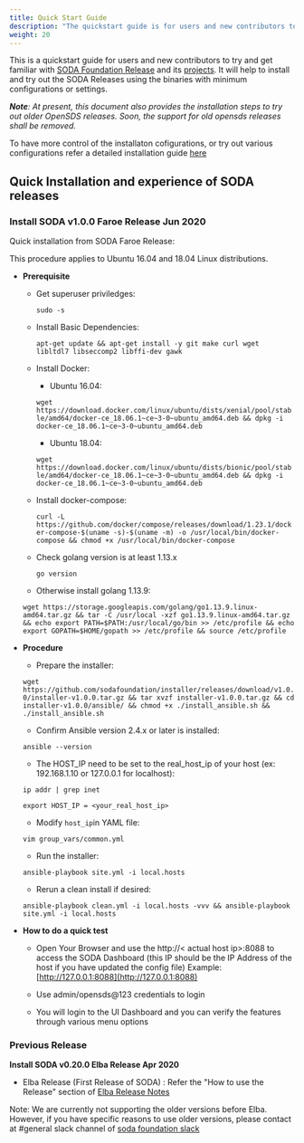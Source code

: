 ```yaml
---
title: Quick Start Guide
description: "The quickstart guide is for users and new contributors to get familiar with SODA Foundation, by installing a simple containerized local cluster. It also gives the installation steps for old OpenSDS versions"
weight: 20
---
```


This is a quickstart guide for users and new contributors to try and get familiar with [SODA Foundation Release](https://github.com/sodafoundation/releases) and its [projects](https://github.com/sodafoundation). It will help to install and try out the SODA Releases using the binaries with minimum configurations or settings.

***Note**: *At present, this document also provides the installation steps to try out older OpenSDS releases. Soon, the support for old opensds releases shall be removed.**

To have more control of the installaton cofigurations, or try out various configurations refer a detailed installation guide [here](/soda-gettingstarted/installation)

## Quick Installation and experience of SODA releases
### Install SODA v1.0.0 Faroe Release Jun 2020

Quick installation from SODA Faroe Release:

This procedure applies to Ubuntu 16.04 and 18.04 Linux distributions.

- **Prerequisite**
 
   - Get superuser priviledges:
    
      `sudo -s`
    
    - Install Basic Dependencies:
      
      `apt-get update && apt-get install -y git make curl wget libltdl7 libseccomp2 libffi-dev gawk`
	    
     - Install Docker:
       - Ubuntu 16.04:

       `wget https://download.docker.com/linux/ubuntu/dists/xenial/pool/stable/amd64/docker-ce_18.06.1~ce~3-0~ubuntu_amd64.deb && dpkg -i docker-ce_18.06.1~ce~3-0~ubuntu_amd64.deb`
	
       - Ubuntu 18.04:

       `wget https://download.docker.com/linux/ubuntu/dists/bionic/pool/stable/amd64/docker-ce_18.06.1~ce~3-0~ubuntu_amd64.deb && dpkg -i docker-ce_18.06.1~ce~3-0~ubuntu_amd64.deb`
    
    - Install docker-compose:

      `curl -L https://github.com/docker/compose/releases/download/1.23.1/docker-compose-$(uname -s)-$(uname -m) -o /usr/local/bin/docker-compose && chmod +x /usr/local/bin/docker-compose`
	
    - Check golang version is at least 1.13.x
    
      `go version`
      
    - Otherwise install golang 1.13.9:
      
     `wget https://storage.googleapis.com/golang/go1.13.9.linux-amd64.tar.gz && tar -C /usr/local -xzf go1.13.9.linux-amd64.tar.gz && echo export PATH=$PATH:/usr/local/go/bin >> /etc/profile && echo export GOPATH=$HOME/gopath >> /etc/profile && source /etc/profile`

 - **Procedure**
 
     - Prepare the installer:
     
      `wget https://github.com/sodafoundation/installer/releases/download/v1.0.0/installer-v1.0.0.tar.gz && tar xvzf installer-v1.0.0.tar.gz && cd installer-v1.0.0/ansible/ && chmod +x ./install_ansible.sh && ./install_ansible.sh`
         
     - Confirm Ansible version 2.4.x or later is installed:
      
      `ansible --version`

     - The HOST_IP need to be set to the real_host_ip of your host (ex: 192.168.1.10 or 127.0.0.1 for localhost):
      
      `ip addr | grep inet`
      
      `export HOST_IP = <your_real_host_ip>`
      
      - Modify `host_ip`in YAML file:
      
      `vim group_vars/common.yml`

      - Run the installer:
      
      `ansible-playbook site.yml -i local.hosts`
            
      - Rerun a clean install if desired:
      
      `ansible-playbook clean.yml -i local.hosts -vvv && ansible-playbook site.yml -i local.hosts`
      
 -   **How to do a quick test**

      - Open Your Browser and use the http://< actual host ip>:8088 to access the SODA Dashboard (this IP should be the IP Address of the host if you have updated the config file) Example: [http://127.0.0.1:8088](http://127.0.0.1:8088)
  
      - Use admin/opensds@123 credentials to login
      
      - You will login to the UI Dashboard and you can verify the features through various menu options


### Previous Release

**Install SODA v0.20.0 Elba Release Apr 2020**

- Elba Release (First Release of SODA) : Refer the "How to use the Release" section of [Elba Release Notes](https://github.com/sodafoundation/releases/releases/tag/v0.20.0) 

Note: We are currently not supporting the older versions before Elba. However, if you have specific reasons to use older versions, please contact at #general  slack channel of [soda foundation slack](https://sodafoundation.io/slack)

